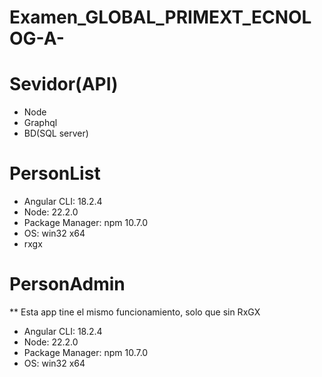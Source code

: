 # Examen_GLOBAL_PRIMEXT_ECNOLOG-A-

# Sevidor(API)
 - Node
 - Graphql
 - BD(SQL server)

 # PersonList

- Angular CLI: 18.2.4
- Node: 22.2.0
- Package Manager: npm 10.7.0
- OS: win32 x64
- rxgx

# PersonAdmin
 ** Esta app tine el mismo funcionamiento, solo que sin RxGX
- Angular CLI: 18.2.4
- Node: 22.2.0
- Package Manager: npm 10.7.0
- OS: win32 x64


